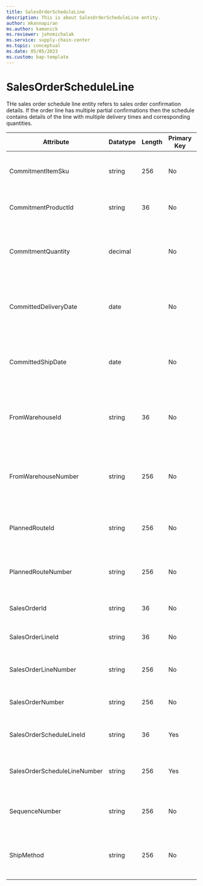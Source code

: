 ```yaml
---
title: SalesOrderScheduleLine
description: This is about SalesOrderScheduleLine entity.
author: mkannapiran
ms.author: kamanick
ms.reviewer: johnmichalak
ms.service: supply-chain-center
ms.topic: conceptual
ms.date: 05/05/2023
ms.custom: bap-template
---
```


# **SalesOrderScheduleLine**

THe sales order schedule line entity refers to sales order confirmation details. If the order line has multiple partial confirmations then the schedule contains details of the line with multiple delivery times and corresponding quantities.


|	Attribute	|	Datatype	|	Length	|	Primary Key	|	Description	|
|---------------|--------|------|----------|-----------|
|	CommitmentItemSku	|	string	|	256	|	No	|	The product number of the sales order line	|
|	CommitmentProductId	|	string	|	36	|	No	|	The product Id of the sales order line	|
|	CommitmentQuantity	|	decimal	|		|	No	|	Confirmed or committed quantity of the sales order schedule	|
|	CommittedDeliveryDate	|	date	|		|	No	|	Estimated or committed delivery date of the sales order schedule	|
|	CommittedShipDate	|	date	|		|	No	|	Confirmed or committed ship date of the sales order schedule	|
|	FromWarehouseId	|	string	|	36	|	No	|	Fulfillment warehouse or From warehouse Id of the sales order schedule	|
|	FromWarehouseNumber	|	string	|	256	|	No	|	Fulfillment warehouse or From warehouse number of the sales order schedule	|
|	PlannedRouteId	|	string	|	256	|	No	|	Planned route Id of the sales order schedule	|
|	PlannedRouteNumber	|	string	|	256	|	No	|	Planned route number of the sales order schedule	|
|	SalesOrderId	|	string	|	36	|	No	|	Sales order Id of the schedule	|
|	SalesOrderLineId	|	string	|	36	|	No	|	Sales order line Id of the schedule	|
|	SalesOrderLineNumber	|	string	|	256	|	No	|	Sales order line number of the sales order	|
|	SalesOrderNumber	|	string	|	256	|	No	|	Sales order number of the schedule	|
|	SalesOrderScheduleLineId	|	string	|	36	|	Yes	|	The unique Id of the sales order schedule	|
|	SalesOrderScheduleLineNumber	|	string	|	256	|	Yes	|	The unique number of the sales order schedule	|
|	SequenceNumber	|	string	|	256	|	No	|	Sequence number of the sales order schedule	|
|	ShipMethod	|	string	|	256	|	No	|	The shipment method of the schedule line	|
